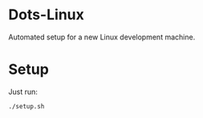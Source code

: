 # Dots-Linux

Automated setup for a new Linux development machine.

# Setup

Just run:
```
./setup.sh
```
